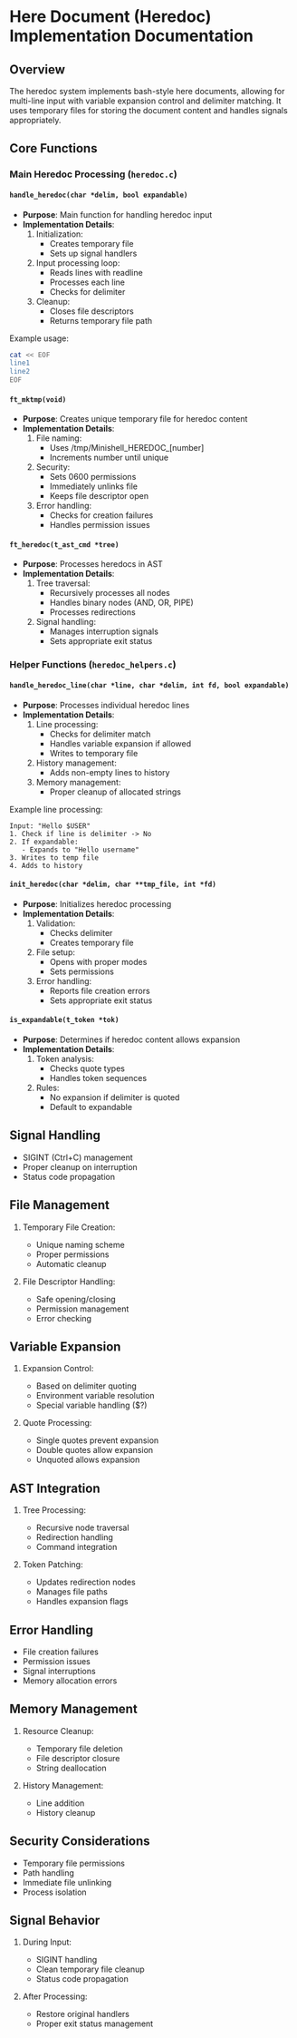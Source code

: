 # Here Document (Heredoc) Implementation Documentation

## Overview
The heredoc system implements bash-style here documents, allowing for multi-line input with variable expansion control and delimiter matching. It uses temporary files for storing the document content and handles signals appropriately.

## Core Functions

### Main Heredoc Processing (`heredoc.c`)

#### `handle_heredoc(char *delim, bool expandable)`
- **Purpose**: Main function for handling heredoc input
- **Implementation Details**:
  1. Initialization:
     - Creates temporary file
     - Sets up signal handlers
  2. Input processing loop:
     - Reads lines with readline
     - Processes each line
     - Checks for delimiter
  3. Cleanup:
     - Closes file descriptors
     - Returns temporary file path

Example usage:
```bash
cat << EOF
line1
line2
EOF
```

#### `ft_mktmp(void)`
- **Purpose**: Creates unique temporary file for heredoc content
- **Implementation Details**:
  1. File naming:
     - Uses /tmp/Minishell_HEREDOC_[number]
     - Increments number until unique
  2. Security:
     - Sets 0600 permissions
     - Immediately unlinks file
     - Keeps file descriptor open
  3. Error handling:
     - Checks for creation failures
     - Handles permission issues

#### `ft_heredoc(t_ast_cmd *tree)`
- **Purpose**: Processes heredocs in AST
- **Implementation Details**:
  1. Tree traversal:
     - Recursively processes all nodes
     - Handles binary nodes (AND, OR, PIPE)
     - Processes redirections
  2. Signal handling:
     - Manages interruption signals
     - Sets appropriate exit status

### Helper Functions (`heredoc_helpers.c`)

#### `handle_heredoc_line(char *line, char *delim, int fd, bool expandable)`
- **Purpose**: Processes individual heredoc lines
- **Implementation Details**:
  1. Line processing:
     - Checks for delimiter match
     - Handles variable expansion if allowed
     - Writes to temporary file
  2. History management:
     - Adds non-empty lines to history
  3. Memory management:
     - Proper cleanup of allocated strings

Example line processing:
```
Input: "Hello $USER"
1. Check if line is delimiter -> No
2. If expandable:
   - Expands to "Hello username"
3. Writes to temp file
4. Adds to history
```

#### `init_heredoc(char *delim, char **tmp_file, int *fd)`
- **Purpose**: Initializes heredoc processing
- **Implementation Details**:
  1. Validation:
     - Checks delimiter
     - Creates temporary file
  2. File setup:
     - Opens with proper modes
     - Sets permissions
  3. Error handling:
     - Reports file creation errors
     - Sets appropriate exit status

#### `is_expandable(t_token *tok)`
- **Purpose**: Determines if heredoc content allows expansion
- **Implementation Details**:
  1. Token analysis:
     - Checks quote types
     - Handles token sequences
  2. Rules:
     - No expansion if delimiter is quoted
     - Default to expandable

## Signal Handling
- SIGINT (Ctrl+C) management
- Proper cleanup on interruption
- Status code propagation

## File Management
1. Temporary File Creation:
   - Unique naming scheme
   - Proper permissions
   - Automatic cleanup

2. File Descriptor Handling:
   - Safe opening/closing
   - Permission management
   - Error checking

## Variable Expansion
1. Expansion Control:
   - Based on delimiter quoting
   - Environment variable resolution
   - Special variable handling ($?)

2. Quote Processing:
   - Single quotes prevent expansion
   - Double quotes allow expansion
   - Unquoted allows expansion

## AST Integration
1. Tree Processing:
   - Recursive node traversal
   - Redirection handling
   - Command integration

2. Token Patching:
   - Updates redirection nodes
   - Manages file paths
   - Handles expansion flags

## Error Handling
- File creation failures
- Permission issues
- Signal interruptions
- Memory allocation errors

## Memory Management
1. Resource Cleanup:
   - Temporary file deletion
   - File descriptor closure
   - String deallocation

2. History Management:
   - Line addition
   - History cleanup

## Security Considerations
- Temporary file permissions
- Path handling
- Immediate file unlinking
- Process isolation

## Signal Behavior
1. During Input:
   - SIGINT handling
   - Clean temporary file cleanup
   - Status code propagation

2. After Processing:
   - Restore original handlers
   - Proper exit status management
